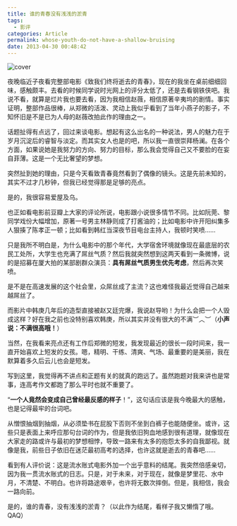 ```yaml
---
title: 谁的青春没有浅浅的淤青
tags:
  - 影评
categories: Article
permalink: whose-youth-do-not-have-a-shallow-bruising
date: 2013-04-30 00:48:42
---
```


![cover](https://cat.yufan.me/cats/ame/losted-youth.jpg)

夜晚临近子夜看完整部电影《致我们终将逝去的青春》，现在的我坐在桌前细细回味，感触颇丰。去看的时候同学说时光网上的评分太低了，还是去看钢铁侠吧。我说不看，就算是烂片我也要去看，因为我相信赵薇，相信原著辛夷坞的剧情。事实证明，整部作品很棒，从郑微的活泼、灵动上我似乎看到了当年小燕子的影子，不知怀旧是不是已为人母的赵薇改拍此作的理由之一。

话题扯得有点远了，回过来谈电影。想起有这么出名的一种说法，男人的魅力在于岁月沉淀后的睿智与淡定。而其实女人也是的吧，所以我一直很崇拜杨澜。在各个方面，如果说她是我努力的方向、努力的目标，那么我会觉得自己又不要脸的在妄自菲薄。这是一个无比奢望的梦想。

突然扯到她的理由，只是今天看致青春竟然看到了偶像的镜头。这是先前未知的，其实不过才几秒钟，但我已经觉得那是足够的亮点。

是的，我很容易爱屋及乌。

也正如看电影前豆瓣上大家的评论所说，电影跟小说很多情节不同。比如阮莞、黎同学戏份大幅增加，原著一号男主林静则成了打酱油的；比如电影中许开阳纠集多人狠揍了陈孝正一顿；比如看到韩红当深夜节目电台主持人，我顿时笑喷……

只是我所不明白是，为什么电影中的那个年代，大学宿舍环境就像现在最底层的农民工处所，大学生也充满了屌丝气质？然后我就突然想到这两天看到一条微博，说的是招募在厦大拍的某部剧群众演员：**具有屌丝气质男生优先考虑**，然后再次笑喷。

是不是在高速发展的这个社会里，众屌丝成了主流？这也难怪我最近觉得自己越来越屌丝了。

而影片中韩庚几年后的造型直接被赵又廷完爆，我说赵导哟！为什么会把一个人毁成这样？好在我之前也没特别喜欢韩庚，所以其实并没有很大的不满︶︿︶（**小声说：不满很高哦！**）

当然，在我看来亮点还有工作后郑微的短发，我发现最近的很长一段时间来，我一直开始喜欢上短发的女孩。嗯，精明、干练、清爽、气场、最重要的是美丽，我在默算着多久后云儿也会是短发。

写到这里，我觉得再不讲点和正题有关的就真的跑远了。虽然跑题对我来讲也是常事，连高考作文都跑了那么平时也就不重要了。

“**一个人竟然会变成自己曾经最反感的样子**！”，这句话应该是我今晚最大的感触，也是记得最牢的台词吧。

从憎恨抽烟到抽烟，从必须垫书在屁股下否则不坐到白裤子也能随便坐。或许，这些只是表面上来呼应那句台词的作为，但是我依旧狗血地感到很有道理，就像现在大家走的路或许与最初的梦想相悖，导致一路来有太多的抱怨太多的自我鄙视。就像是我，前些日子依旧在迷茫最初高考的选择，也许这就是逝去的青春吧……

看到有人评价说：这是流水账式电影外加一个出乎意料的结尾。我突然倍感亲切，因为我一贯流水账式的日志。只是，对于未来，对于现在，就像是梦里花、水中月，不清楚、不明白。也许将路途艰辛，也许将无数次摔倒。但是，我相信，我会一路向前。

是的，谁的青春，没有浅浅的淤青？（以此作为结尾，看样子我又懒惰了哦。QAQ）
